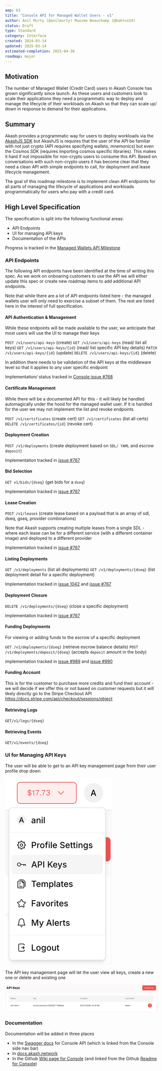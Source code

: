 ```yaml
---
aep: 63
title: "Console API for Managed Wallet Users - v1"
author: Anil Murty (@anilmurty) Maxime Beauchamp (@baktun14)
status: Draft
type: Standard
category: Interface
created: 2024-03-14
updated: 2025-03-14
estimated-completion: 2025-04-30
roadmap: major
---
```



## Motivation

The number of Managed Wallet (Credit Card) users in Akash Console has grown significantly since launch. As these users and customers look to scale their applications they need a programmatic way to deploy and manage the lifecycle of their workloads on Akash so that they can scale up/ down in response to demand for their applications.

## Summary

Akash provides a programmatic way for users to deploy workloads via the [AkashJS SDK](https://github.com/akash-network/akashjs) but AkashJS is requires that the user of the API be familiar with not just crypto (API requires specifying wallets, mnemonics) but even the Cosmos SDK (requires importing cosmos specific libraries). This makes it hard if not impossible for non-crypto users to consume this API. Based on conversations with such non-crypto users it has become clear that they need a clean API with simple endpoints to call, for deployment and lease lifecycle management. 

The goal of this roadmap milestone is to implement clean API endpoints for all parts of managing the lifecycle of applications and workloads programmatically for users who pay with a credit card.

## High Level Specification

The specification is split into the following functional areas:
- API Endpoints
- UI for managing API keys
- Documentation of the APIs

Progress is tracked in the [Managed Wallets API Milestone](https://github.com/akash-network/console/milestone/10)

### API Endpoints
The following API endpoints have been identified at the time of writing this spec. As we work on onboaring customers to use the API we will either update this spec or create new roadmap items to add additional API endpoints. 

Note that while there are a lot of API endpoints listed here - the managed wallets user will only need to exercise a subset of them. The rest are listed here in the interest of full specification.

#### API Authentication & Management

While these endpoints will be made available to the user, we anticipate that most users will use the UI to manage their keys

`POST /v1/users/api-keys` (create)
`GET /v1/users/api-keys` (read/ list all keys)
`GET /v1/users/api-keys/{id}` (read/ list specific API key details)
`PATCH /v1/users/api-keys/{id}` (update)
`DELETE /v1/users/api-keys/{id}` (delete)

In addition there needs to be validation of the API keys at the middleware level so that it applies to any user specific endpoint

Implementation/ status tracked in [Console issue #768](https://github.com/akash-network/console/issues/768)

#### Certificate Management

While there will be a documented API for this - it will likely be handled automagically under the hood for the managed wallet user. If it is handled for the user we may not implement the list and revoke endpoints

`POST /v1/certificates` (create cert)
`GET /v1/certificates` (list all certs)
`DELETE /v1/certificates/{id}` (revoke cert)

#### Deployment Creation

`POST /v1/deployments` (create deployment based on `SDL/ YAML` and escrow `deposit`)

Implementation tracked in [issue #767](https://github.com/akash-network/console/issues/767)

#### Bid Selection

`GET v1/bids/{dseq}` (get bids for a `dseq`)

Implementation tracked in [issue #767](https://github.com/akash-network/console/issues/767)

#### Lease Creation

`POST /v1/leases` (create lease based on a payload that is an array of sdl, dseq, gseq, provider combinations)

Note that Akash supports creating multiple leases from a single SDL - where each lease can be for a different service (with a different container image) and deployed to a different provider

Implementation tracked in [issue #767](https://github.com/akash-network/console/issues/767)

#### Listing Deployments

`GET /v1/deployments` (list all deployments)
`GET /v1/deployments/{dseq}` (list deployment detail for a specific deployment)

Implementation tracked in [issue 1042](https://github.com/akash-network/console/issues/1042)
and [issue #767](https://github.com/akash-network/console/issues/767)

#### Deployment Closure

`DELETE /v1/deployments/{dseq}` (close a specific deployment)

Implementation tracked in [issue #767](https://github.com/akash-network/console/issues/767)

#### Funding Deployments

For viewing or adding funds to the escrow of a specific deployment

`GET /v1/deployments/{dseq}` (retrieve escrow balance details)
`POST /v1/deployments/deposit/{dseq}` (accepts `deposit` amount in the body)

implementation tracked in [issue #989](https://github.com/akash-network/console/issues/989) and [issue #990](https://github.com/akash-network/console/issues/990)

#### Funding Account

This is for the customer to purchase more credits and fund their account - we will decide if we offer this or not based on customer requests but it will likely directly go to the Stripe Checkout API https://docs.stripe.com/api/checkout/sessions/object

#### Retrieving Logs

`GET/v1/logs/{dseq}`

#### Retrieving Events

`GET/v1/events/{dseq}`

### UI for Managing API Keys

The user will be able to get to an API key management page from their user profile drop down

![api-keys dropdown menu](api-keys-menu.png)

The API key management page will let the user view all keys, create a new one or delete and existing one

![api-keys management page](api-key-management.png)

### Documentation

Documentation will be added in three places

- In the [Swagger docs](https://console-api.akash.network/v1/swagger) for Console API (which is linked from the Console side nav bar)
- In [docs.akash.network](https://akash.network/docs/)
- In the Github [Wiki page for Console](https://github.com/akash-network/console/wiki) (and linked from the Github [Readme for Console](https://github.com/akash-network/console/blob/main/README.md))